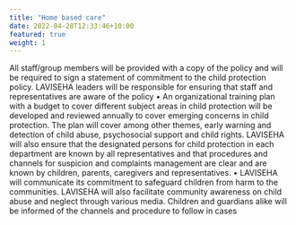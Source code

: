 ```yaml
---
title: "Home based care"
date: 2022-04-28T12:33:46+10:00
featured: true
weight: 1
---
```

 
All staff/group members will be provided with a copy of the policy and will be required to sign a statement of commitment to the child protection policy. LAVISEHA leaders will be responsible for ensuring that staff and representatives are aware of the policy • An organizational training plan with a budget to cover different subject areas in child protection will be developed and reviewed annually to cover emerging concerns in child protection. The plan will cover among other themes, early warning and detection of child abuse, psychosocial support and child rights. LAVISEHA will also ensure that the designated persons for child protection in each department are known by all representatives and that procedures and channels for suspicion and complaints management are clear and are known by children, parents, caregivers and representatives. • LAVISEHA will communicate its commitment to safeguard children from harm to the communities. LAVISEHA will also facilitate community awareness on child abuse and neglect through various media. Children and guardians alike will be informed of the channels and procedure to follow in cases
